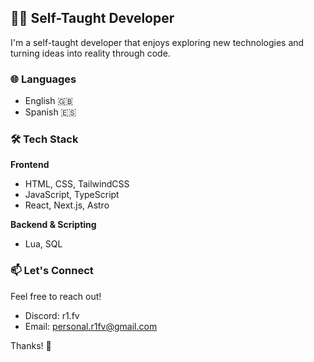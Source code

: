 ## 👩‍💻 Self-Taught Developer

I'm a self-taught developer that enjoys exploring new technologies and turning ideas into reality through code.

### 🌐 Languages
- English 🇬🇧  
- Spanish 🇪🇸

### 🛠️ Tech Stack

**Frontend**  
- HTML, CSS, TailwindCSS  
- JavaScript, TypeScript  
- React, Next.js, Astro

**Backend & Scripting**  
- Lua, SQL

### 📫 Let's Connect

Feel free to reach out!
- Discord: r1.fv
- Email: personal.r1fv@gmail.com

Thanks! 🚀
